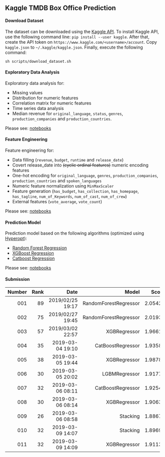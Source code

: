 ## Kaggle TMDB Box Office Prediction
#### Download Dataset
The dataset can be downloaded using the [Kaggle API](https://github.com/Kaggle/kaggle-api). To install Kaggle API, use the following command line: `pip install --user kaggle`. After that, create the API token on `https://www.kaggle.com/<username>/account`. Copy `kaggle.json` to `~/.kaggle/kaggle.json`. Finally, execute the following command:
```
sh scripts/download_dataset.sh
```

#### Exploratory Data Analysis
Exploratory data analysis for:
* Missing values
* Distribution for numeric features
* Correlation matrix for numeric features
* Time series data analysis
* Median revenue for `original_language`, `status`, `genres`, `production_companies` and `production_countries`.

Please see: [notebooks](notebooks/exploratory_data_analysis.ipynb)

#### Feature Engineering
Feature engineering for:
* Data filling (`revenue`, `budget`, `runtime` and `release_date`)
* Covert release_date into ~~(cyclic ordinal features)~~ numeric encoding features
* One-hot encoding for `original_language`, `genres`, `production_companies`, `production_countries` and `spoken_languages`
* Numeric feature normalization using `MinMaxScaler`
* Feature generation (`has_budget`, `has_collection`, `has_homepage`, `has_tagline`, `num_of_Keywords`, `num_of_cast`, `num_of_crew`)
* External features (`vote_average`, `vote_count`)

Please see: [notebooks](notebooks/feature_engineering.ipynb)

#### Prediction Model
Prediction model based on the following algorithms (optimized using [Hyperopt](https://github.com/hyperopt/hyperopt)):
* [Random Forest Regression](https://scikit-learn.org/stable/modules/generated/sklearn.ensemble.RandomForestRegressor.html)
* [XGBoost Regression](https://xgboost.readthedocs.io/en/latest/index.html)
* [Catboost Regression](https://github.com/catboost/catboost)

Please see: [notebooks](notebooks/prediction_model.ipynb)

#### Submission
| Number | Rank |             Date |                 Model |   Score |
| ------:| ----:| ----------------:| ---------------------:| -------:|
|    001 |   89 | 2019/02/25 19:17 | RandomForestRegressor | 2.05429 |
|    002 |   75 | 2019/02/27 19:45 | RandomForestRegressor | 2.01930 |
|    003 |   57 | 2019/03/02 22:57 |          XGBRegressor | 1.96615 |
|    004 |   35 | 2019-03-04 19:10 |     CatBoostRegressor | 1.93589 |
|    005 |   38 | 2019-03-05 19:44 |          XGBRegressor | 1.98788 |
|    006 |   30 | 2019-03-05 20:02 |         LGBMRegressor | 1.91772 | 
|    007 |   32 | 2019-03-06 08:11 |     CatBoostRegressor | 1.92542 |
|    008 |   30 | 2019-03-06 08:14 |          XGBRegressor | 1.90633 |
|    009 |   26 | 2019-03-06 08:58 |              Stacking | 1.88679 |
|    010 |   32 | 2019-03-09 14:07 |              Stacking | 1.89698 |
|    011 |   32 | 2019-03-09 14:09 |          XGBRegressor | 1.91136 |